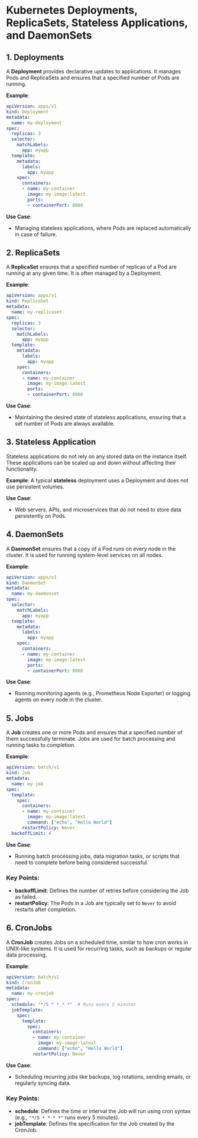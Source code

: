 
# Kubernetes Deployments, ReplicaSets, Stateless Applications, and DaemonSets

## 1. Deployments
A **Deployment** provides declarative updates to applications. It manages Pods and ReplicaSets and ensures that a specified number of Pods are running.

**Example**:
```yaml
apiVersion: apps/v1
kind: Deployment
metadata:
  name: my-deployment
spec:
  replicas: 3
  selector:
    matchLabels:
      app: myapp
  template:
    metadata:
      labels:
        app: myapp
    spec:
      containers:
      - name: my-container
        image: my-image:latest
        ports:
        - containerPort: 8080
```
**Use Case**:
- Managing stateless applications, where Pods are replaced automatically in case of failure.

## 2. ReplicaSets
A **ReplicaSet** ensures that a specified number of replicas of a Pod are running at any given time. It is often managed by a Deployment.

**Example**:
```yaml
apiVersion: apps/v1
kind: ReplicaSet
metadata:
  name: my-replicaset
spec:
  replicas: 3
  selector:
    matchLabels:
      app: myapp
  template:
    metadata:
      labels:
        app: myapp
    spec:
      containers:
      - name: my-container
        image: my-image:latest
        ports:
        - containerPort: 8080
```

**Use Case**:
- Maintaining the desired state of stateless applications, ensuring that a set number of Pods are always available.

## 3. Stateless Application
Stateless applications do not rely on any stored data on the instance itself. These applications can be scaled up and down without affecting their functionality.

**Example**:
A typical **stateless** deployment uses a Deployment and does not use persistent volumes.

**Use Case**:
- Web servers, APIs, and microservices that do not need to store data persistently on Pods.

## 4. DaemonSets
A **DaemonSet** ensures that a copy of a Pod runs on every node in the cluster. It is used for running system-level services on all nodes.

**Example**:
```yaml
apiVersion: apps/v1
kind: DaemonSet
metadata:
  name: my-daemonset
spec:
  selector:
    matchLabels:
      app: myapp
  template:
    metadata:
      labels:
        app: myapp
    spec:
      containers:
      - name: my-container
        image: my-image:latest
        ports:
        - containerPort: 8080
```

**Use Case**:
- Running monitoring agents (e.g., Prometheus Node Exporter) or logging agents on every node in the cluster.


## 5. Jobs
A **Job** creates one or more Pods and ensures that a specified number of them successfully terminate. Jobs are used for batch processing and running tasks to completion.

**Example**:
```yaml
apiVersion: batch/v1
kind: Job
metadata:
  name: my-job
spec:
  template:
    spec:
      containers:
      - name: my-container
        image: my-image:latest
        command: ["echo", "Hello World"]
      restartPolicy: Never
  backoffLimit: 4
```

**Use Case**:
- Running batch processing jobs, data migration tasks, or scripts that need to complete before being considered successful.

### Key Points:
- **backoffLimit**: Defines the number of retries before considering the Job as failed.
- **restartPolicy**: The Pods in a Job are typically set to `Never` to avoid restarts after completion.

## 6. CronJobs
A **CronJob** creates Jobs on a scheduled time, similar to how cron works in UNIX-like systems. It is used for recurring tasks, such as backups or regular data processing.

**Example**:
```yaml
apiVersion: batch/v1
kind: CronJob
metadata:
  name: my-cronjob
spec:
  schedule: "*/5 * * * *"  # Runs every 5 minutes
  jobTemplate:
    spec:
      template:
        spec:
          containers:
          - name: my-container
            image: my-image:latest
            command: ["echo", "Hello World"]
          restartPolicy: Never
```

**Use Case**:
- Scheduling recurring jobs like backups, log rotations, sending emails, or regularly syncing data.

### Key Points:
- **schedule**: Defines the time or interval the Job will run using cron syntax (e.g., `"*/5 * * * *"` runs every 5 minutes).
- **jobTemplate**: Defines the specification for the Job created by the CronJob.
